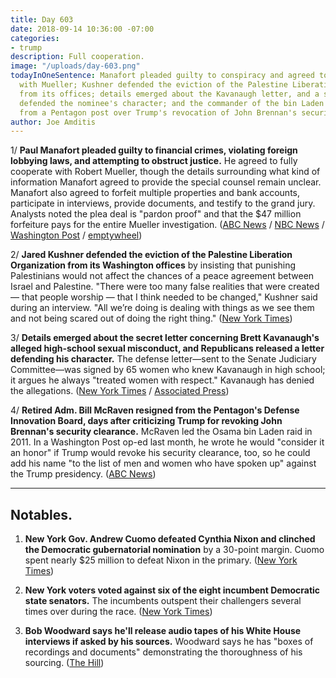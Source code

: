 ```yaml
---
title: Day 603
date: 2018-09-14 10:36:00 -07:00
categories:
- trump
description: Full cooperation.
image: "/uploads/day-603.png"
todayInOneSentence: Manafort pleaded guilty to conspiracy and agreed to fully cooperate
  with Mueller; Kushner defended the eviction of the Palestine Liberation Organization
  from its offices; details emerged about the Kavanaugh letter, and a second letter
  defended the nominee's character; and the commander of the bin Laden raid resigned
  from a Pentagon post over Trump's revocation of John Brennan's security clearance.
author: Joe Amditis
---
```


1/ **Paul Manafort pleaded guilty to financial crimes, violating foreign lobbying laws, and attempting to obstruct justice.** He agreed to fully cooperate with Robert Mueller, though the details surrounding what kind of information Manafort agreed to provide the special counsel remain unclear. Manafort also agreed to forfeit multiple properties and bank accounts, participate in interviews, provide documents, and testify to the grand jury. Analysts noted the plea deal is "pardon proof" and that the $47 million forfeiture pays for the entire Mueller investigation. ([ABC News](https://abcnews.go.com/Politics/paul-manafort-plead-guilty-forfeit-assets-special-counsel/story?id=57823235) / [NBC News](https://www.nbcnews.com/politics/politics-news/paul-manafort-pleads-guilty-mueller-probe-n909576) / [Washington Post](https://www.washingtonpost.com/world/national-security/manafort-plans-to-plead-guilty-to-second-set-of-charges/2018/09/14/a1541068-b5c9-11e8-a7b5-adaaa5b2a57f_story.html?utm_term=.b488b63dce33) / [emptywheel](https://www.emptywheel.net/2018/09/14/the-manafort-plea-is-pardon-proof/))

2/ **Jared Kushner defended the eviction of the Palestine Liberation Organization from its Washington offices** by insisting that punishing Palestinians would not affect the chances of a peace agreement between Israel and Palestine. "There were too many false realities that were created — that people worship — that I think needed to be changed," Kushner said during an interview. "All we’re doing is dealing with things as we see them and not being scared out of doing the right thing." ([New York Times](https://www.nytimes.com/2018/09/13/world/middleeast/kushner-palestinians-israel.html))

3/ **Details emerged about the secret letter concerning Brett Kavanaugh's alleged high-school sexual misconduct, and Republicans released a letter defending his character.** The defense letter—sent to the Senate Judiciary Committee—was signed by 65 women who knew Kavanaugh in high school; it argues he always "treated women with respect." Kavanaugh has denied the allegations. ([New York Times](https://www.nytimes.com/2018/09/14/us/politics/kavanaugh-assault-allegation-letter.html) / [Associated Press](https://apnews.com/ee8c3ce45bd5427a8830c6eb6ff42e1f))

4/ **Retired Adm. Bill McRaven resigned from the Pentagon's Defense Innovation Board, days after criticizing Trump for revoking John Brennan's security clearance.** McRaven led the Osama bin Laden raid in 2011. In a Washington Post op-ed last month, he wrote he would "consider it an honor" if Trump would revoke his security clearance, too, so he could add his name "to the list of men and women who have spoken up" against the Trump presidency. ([ABC News](https://abcnews.go.com/Politics/bin-laden-raid-commander-resigns-pentagon-board-criticizing/story?id=57817765))

---

## Notables.

1. **New York Gov. Andrew Cuomo defeated Cynthia Nixon and clinched the Democratic gubernatorial nomination** by a 30-point margin. Cuomo spent nearly $25 million to defeat Nixon in the primary. ([New York Times](https://www.nytimes.com/2018/09/13/nyregion/andrew-cuomo-cynthia-nixon-wins-governors-race.html))

2. **New York voters voted against six of the eight incumbent Democratic state senators.** The incumbents outspent their challengers several times over during the race.  ([New York Times](https://www.nytimes.com/2018/09/13/nyregion/state-senate-election-results-idc-klein.html))

3. **Bob Woodward says he'll release audio tapes of his White House interviews if asked by his sources.** Woodward says he has "boxes of recordings and documents" demonstrating the thoroughness of his sourcing.  ([The Hill](http://thehill.com/homenews/media/406682-woodward-ill-release-tapes-of-book-interviews-if-source-asks-me-to))